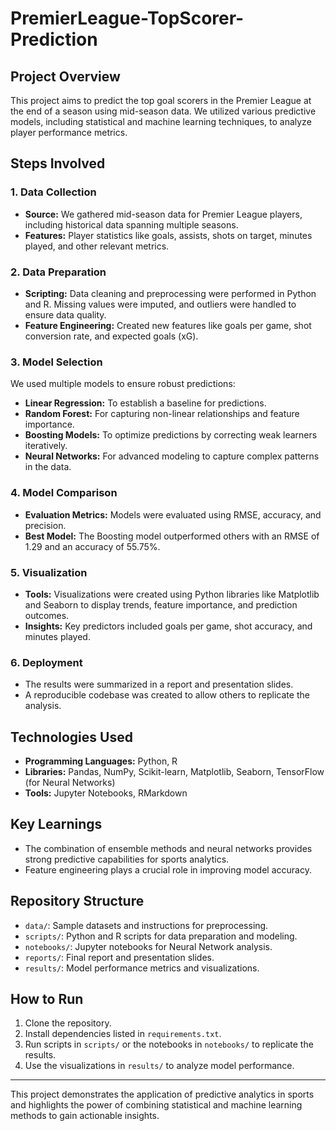 # PremierLeague-TopScorer-Prediction

## Project Overview
This project aims to predict the top goal scorers in the Premier League at the end of a season using mid-season data. We utilized various predictive models, including statistical and machine learning techniques, to analyze player performance metrics.

## Steps Involved

### 1. Data Collection
- **Source:** We gathered mid-season data for Premier League players, including historical data spanning multiple seasons.
- **Features:** Player statistics like goals, assists, shots on target, minutes played, and other relevant metrics.

### 2. Data Preparation
- **Scripting:** Data cleaning and preprocessing were performed in Python and R. Missing values were imputed, and outliers were handled to ensure data quality.
- **Feature Engineering:** Created new features like goals per game, shot conversion rate, and expected goals (xG).

### 3. Model Selection
We used multiple models to ensure robust predictions:
- **Linear Regression:** To establish a baseline for predictions.
- **Random Forest:** For capturing non-linear relationships and feature importance.
- **Boosting Models:** To optimize predictions by correcting weak learners iteratively.
- **Neural Networks:** For advanced modeling to capture complex patterns in the data.

### 4. Model Comparison
- **Evaluation Metrics:** Models were evaluated using RMSE, accuracy, and precision. 
- **Best Model:** The Boosting model outperformed others with an RMSE of 1.29 and an accuracy of 55.75%.

### 5. Visualization
- **Tools:** Visualizations were created using Python libraries like Matplotlib and Seaborn to display trends, feature importance, and prediction outcomes.
- **Insights:** Key predictors included goals per game, shot accuracy, and minutes played.

### 6. Deployment
- The results were summarized in a report and presentation slides.
- A reproducible codebase was created to allow others to replicate the analysis.

## Technologies Used
- **Programming Languages:** Python, R
- **Libraries:** Pandas, NumPy, Scikit-learn, Matplotlib, Seaborn, TensorFlow (for Neural Networks)
- **Tools:** Jupyter Notebooks, RMarkdown

## Key Learnings
- The combination of ensemble methods and neural networks provides strong predictive capabilities for sports analytics.
- Feature engineering plays a crucial role in improving model accuracy.

## Repository Structure
- `data/`: Sample datasets and instructions for preprocessing.
- `scripts/`: Python and R scripts for data preparation and modeling.
- `notebooks/`: Jupyter notebooks for Neural Network analysis.
- `reports/`: Final report and presentation slides.
- `results/`: Model performance metrics and visualizations.

## How to Run
1. Clone the repository.
2. Install dependencies listed in `requirements.txt`.
3. Run scripts in `scripts/` or the notebooks in `notebooks/` to replicate the results.
4. Use the visualizations in `results/` to analyze model performance.

---
This project demonstrates the application of predictive analytics in sports and highlights the power of combining statistical and machine learning methods to gain actionable insights.
